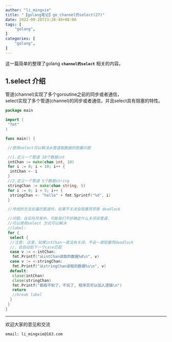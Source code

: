 ```yaml
---
author: "li_mingxie"
title: "【golang笔记】go_channel的select(27)"
date: 2022-09-28T23:28:49+08:00
tags: [
    "golang",
]
categories: [
    "golang",
]
---
```


这一篇简单的整理了golang **`channel的select`** 相关的内容。<!--more-->

## 1.select 介绍

管道(channel)实现了多个goroutine之前的同步或者通信，  
select实现了多个管道(channel)的同步或者通信，并且select具有阻塞的特性。  

```go
package main

import (
 "fmt"
)

func main() {

 //使用select可以解决从管道取数据的阻塞问题

 //1.定义一个管道 10个数据int
 intChan := make(chan int, 10)
 for i := 0; i < 10; i++ {
  intChan <- i
 }
 //2.定义一个管道 5个数据string
 stringChan := make(chan string, 5)
 for i := 0; i < 5; i++ {
  stringChan <- "hello" + fmt.Sprintf("%d", i)
 }

 //传统的方法在遍历管道时，如果不关闭会阻塞而导致 deadlock

 //问题，在实际开发中，可能我们不好确定什么关闭该管道.
 //可以使用select 方式可以解决
 //label:
 for {
  select {
  //注意: 这里，如果intChan一直没有关闭，不会一直阻塞而deadlock
  //，会自动到下一个case匹配
  case v := <-intChan:
   fmt.Printf("从intChan读取的数据%d\n", v)
  case v := <-stringChan:
   fmt.Printf("从stringChan读取的数据%s\n", v)
  default:
   close(intChan)
   close(stringChan)
   fmt.Printf("都取不到了，不玩了, 程序员可以加入逻辑\n")
   return
   //break label
  }
 }
}
```

----------------------------------------------

欢迎大家的意见和交流

`email: li_mingxie@163.com`
